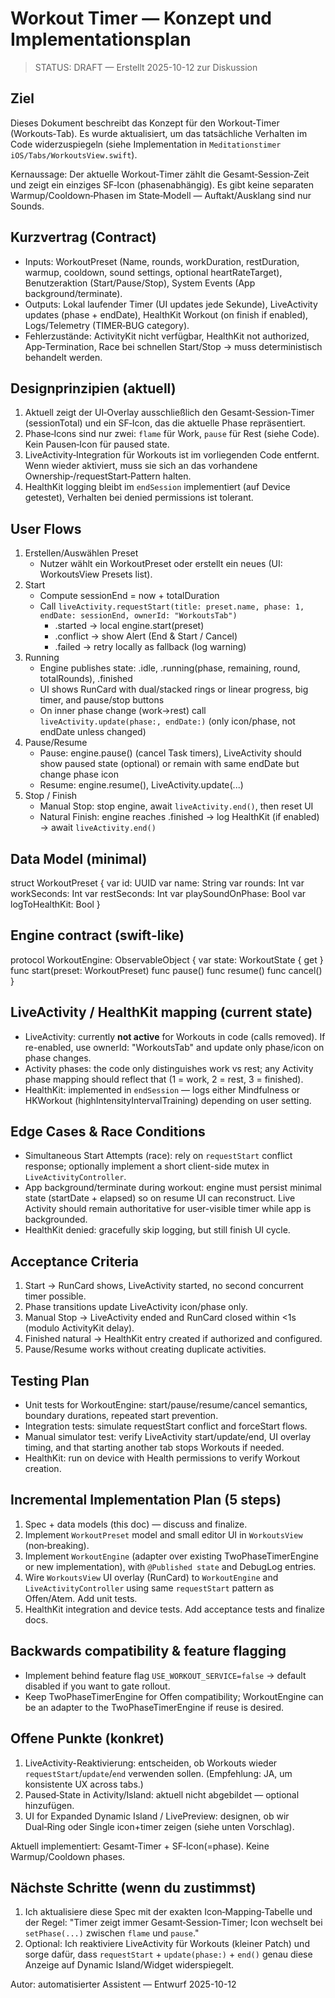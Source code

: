 # Workout Timer — Konzept und Implementationsplan

> STATUS: DRAFT — Erstellt 2025-10-12 zur Diskussion

Ziel
----
Dieses Dokument beschreibt das Konzept für den Workout‑Timer (Workouts‑Tab). Es wurde aktualisiert, um das tatsächliche Verhalten im Code widerzuspiegeln (siehe Implementation in `Meditationstimer iOS/Tabs/WorkoutsView.swift`).

Kernaussage: Der aktuelle Workout‑Timer zählt die Gesamt‑Session‑Zeit und zeigt ein einziges SF‑Icon (phasenabhängig). Es gibt keine separaten Warmup/Cooldown‑Phasen im State‑Modell — Auftakt/Ausklang sind nur Sounds.

Kurzvertrag (Contract)
---------------------
- Inputs: WorkoutPreset (Name, rounds, workDuration, restDuration, warmup, cooldown, sound settings, optional heartRateTarget), Benutzeraktion (Start/Pause/Stop), System Events (App background/terminate).
- Outputs: Lokal laufender Timer (UI updates jede Sekunde), LiveActivity updates (phase + endDate), HealthKit Workout (on finish if enabled), Logs/Telemetry (TIMER‑BUG category).
- Fehlerzustände: ActivityKit nicht verfügbar, HealthKit not authorized, App‑Termination, Race bei schnellen Start/Stop → muss deterministisch behandelt werden.

Designprinzipien (aktuell)
-------------------------
1. Aktuell zeigt der UI‑Overlay ausschließlich den Gesamt‑Session‑Timer (sessionTotal) und ein SF‑Icon, das die aktuelle Phase repräsentiert.
2. Phase‑Icons sind nur zwei: `flame` für Work, `pause` für Rest (siehe Code). Kein Pausen‑Icon für paused state.
3. LiveActivity‑Integration für Workouts ist im vorliegenden Code entfernt. Wenn wieder aktiviert, muss sie sich an das vorhandene Ownership‑/requestStart‑Pattern halten.
4. HealthKit logging bleibt im `endSession` implementiert (auf Device getestet), Verhalten bei denied permissions ist tolerant.

User Flows
----------
1. Erstellen/Auswählen Preset
   - Nutzer wählt ein WorkoutPreset oder erstellt ein neues (UI: WorkoutsView Presets list).
2. Start
   - Compute sessionEnd = now + totalDuration
   - Call `liveActivity.requestStart(title: preset.name, phase: 1, endDate: sessionEnd, ownerId: "WorkoutsTab")`
     - .started → local engine.start(preset)
     - .conflict → show Alert (End & Start / Cancel)
     - .failed → retry locally as fallback (log warning)
3. Running
   - Engine publishes state: .idle, .running(phase, remaining, round, totalRounds), .finished
   - UI shows RunCard with dual/stacked rings or linear progress, big timer, and pause/stop buttons
   - On inner phase change (work→rest) call `liveActivity.update(phase:, endDate:)` (only icon/phase, not endDate unless changed)
4. Pause/Resume
   - Pause: engine.pause() (cancel Task timers), LiveActivity should show paused state (optional) or remain with same endDate but change phase icon
   - Resume: engine.resume(), LiveActivity.update(...)
5. Stop / Finish
   - Manual Stop: stop engine, await `liveActivity.end()`, then reset UI
   - Natural Finish: engine reaches .finished → log HealthKit (if enabled) → await `liveActivity.end()`

Data Model (minimal)
--------------------
struct WorkoutPreset {
   var id: UUID
   var name: String
   var rounds: Int
   var workSeconds: Int
   var restSeconds: Int
   var playSoundOnPhase: Bool
   var logToHealthKit: Bool
}

Engine contract (swift-like)
---------------------------
protocol WorkoutEngine: ObservableObject {
    var state: WorkoutState { get }
    func start(preset: WorkoutPreset)
    func pause()
    func resume()
    func cancel()
}

LiveActivity / HealthKit mapping (current state)
------------------------------------------------
- LiveActivity: currently **not active** for Workouts in code (calls removed). If re-enabled, use ownerId: "WorkoutsTab" and update only phase/icon on phase changes.
- Activity phases: the code only distinguishes work vs rest; any Activity phase mapping should reflect that (1 = work, 2 = rest, 3 = finished).
- HealthKit: implemented in `endSession` — logs either Mindfulness or HKWorkout (highIntensityIntervalTraining) depending on user setting.

Edge Cases & Race Conditions
---------------------------
- Simultaneous Start Attempts (race): rely on `requestStart` conflict response; optionally implement a short client-side mutex in `LiveActivityController`.
- App background/terminate during workout: engine must persist minimal state (startDate + elapsed) so on resume UI can reconstruct. Live Activity should remain authoritative for user-visible timer while app is backgrounded.
- HealthKit denied: gracefully skip logging, but still finish UI cycle.

Acceptance Criteria
-------------------
1. Start → RunCard shows, LiveActivity started, no second concurrent timer possible.
2. Phase transitions update LiveActivity icon/phase only.
3. Manual Stop → LiveActivity ended and RunCard closed within <1s (modulo ActivityKit delay).
4. Finished natural → HealthKit entry created if authorized and configured.
5. Pause/Resume works without creating duplicate activities.

Testing Plan
------------
- Unit tests for WorkoutEngine: start/pause/resume/cancel semantics, boundary durations, repeated start prevention.
- Integration tests: simulate requestStart conflict and forceStart flows.
- Manual simulator test: verify LiveActivity start/update/end, UI overlay timing, and that starting another tab stops Workouts if needed.
- HealthKit: run on device with Health permissions to verify Workout creation.

Incremental Implementation Plan (5 steps)
---------------------------------------
1. Spec + data models (this doc) — discuss and finalize.
2. Implement `WorkoutPreset` model and small editor UI in `WorkoutsView` (non‑breaking).
3. Implement `WorkoutEngine` (adapter over existing TwoPhaseTimerEngine or new implementation), with `@Published state` and DebugLog entries.
4. Wire `WorkoutsView` UI overlay (RunCard) to `WorkoutEngine` and `LiveActivityController` using same `requestStart` pattern as Offen/Atem. Add unit tests.
5. HealthKit integration and device tests. Add acceptance tests and finalize docs.

Backwards compatibility & feature flagging
----------------------------------------
- Implement behind feature flag `USE_WORKOUT_SERVICE=false` → default disabled if you want to gate rollout.
- Keep TwoPhaseTimerEngine for Offen compatibility; WorkoutEngine can be an adapter to the TwoPhaseTimerEngine if reuse is desired.

Offene Punkte (konkret)
----------------------
1. LiveActivity-Reaktivierung: entscheiden, ob Workouts wieder `requestStart`/`update`/`end` verwenden sollen. (Empfehlung: JA, um konsistente UX across tabs.)
2. Paused‑State in Activity/Island: aktuell nicht abgebildet — optional hinzufügen.
3. UI for Expanded Dynamic Island / LivePreview: designen, ob wir Dual‑Ring oder Single icon+timer zeigen (siehe unten Vorschlag).

Aktuell implementiert: Gesamt‑Timer + SF‑Icon(=phase). Keine Warmup/Cooldown phases.

Nächste Schritte (wenn du zustimmst)
----------------------------------
1. Ich aktualisiere diese Spec mit der exakten Icon‑Mapping‑Tabelle und der Regel: "Timer zeigt immer Gesamt‑Session‑Timer; Icon wechselt bei `setPhase(...)` zwischen `flame` und `pause`."
2. Optional: Ich reaktiviere LiveActivity für Workouts (kleiner Patch) und sorge dafür, dass `requestStart` + `update(phase:)` + `end()` genau diese Anzeige auf Dynamic Island/Widget widerspiegelt.

Autor: automatisierter Assistent — Entwurf 2025-10-12

